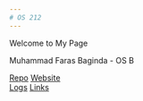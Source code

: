 ```yaml
---
# OS 212
---
```

Welcome to My Page

Muhammad Faras Baginda - OS B

[Repo](https://github.com/muhammadfarasbaginda/os212)
[Website](https://muhammadfarasbaginda.github.io/os212/)  
[Logs](https://muhammadfarasbaginda.github.io/os212/TXT/mylog.txt)
[Links](https://muhammadfarasbaginda.github.io/os212/LINKS/)
